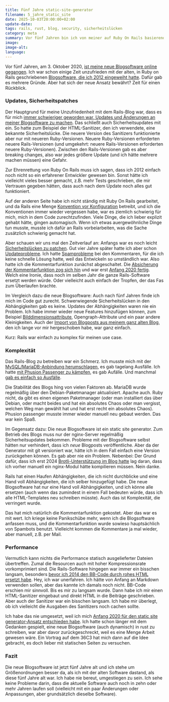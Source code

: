 ```yaml
---
title: Fünf Jahre static-site-generator
filename: 5_jahre_static_site
date: 2025-10-03T20:00:00+02:00
update-date:
tags: rails, rust, blog, security, sicherheitslücken
category: meta
summary: Vor fünf Jahren bin ich von meiner auf Ruby On Rails basierenden Blogsoftware auf einen ebenfalls selbstgeschriebenen static site generator umgestiegen. Ein Rückblick und ein Vergleich.
image:
image-alt:
language:
---
```


Vor fünf Jahren, am 3. Oktober 2020, [ist meine neue Blogsoftware online gegangen](/blogposts/neustart). Ich war schon einige Zeit unzufrieden mit der alten, in Ruby on Rails geschriebenen [Blogsoftware, die ich 2012 eingeweiht hatte](/blogposts/1). Dafür gab es mehrere Gründe. Aber hat sich der neue Ansatz bewährt? Zeit für einen Rückblick.

### Updates, Sicherheitspatches

Der Hauptgrund für meine Unzufriedenheit mit dem Rails-Blog war, dass es für mich [immer schwieriger geworden war, Updates und Änderungen an meiner Blogsoftware zu machen](/blogposts/227). Das schließt auch Sicherheitsupdates mit ein. So hatte zum Beispiel der HTML-Sanitizer, den ich verwendete, eine bekannte Sicherheitslücke. Die neuere Version des Sanitizers funktionierte aber nur mit neueren Ruby-Versionen. Neuere Ruby-Versionen erforderten neuere Rails-Versionen (und umgekehrt: neuere Rails-Versionen erforderten neuere Ruby-Versionen). Zwischen den Rails-Versionen gab es aber breaking changes, also war jedes größere Update (und ich hätte mehrere machen müssen) eine Gefahr.

Zur Ehrenrettung von Ruby On Rails muss ich sagen, dass ich 2012 einfach noch nicht so ein erfahrener Entwickler gewesen bin. Sonst hätte ich vielleicht vieles besser gemacht, z.B. mehr Tests geschrieben, die mir Vertrauen gegeben hätten, dass auch nach dem Update noch alles gut funktioniert.

Auf der anderen Seite habe ich nicht ständig mit Ruby On Rails gearbeitet, und da Rails eine Menge [Konvention vor Konfiguration](https://de.wikipedia.org/wiki/Konvention_vor_Konfiguration) betreibt, und ich die Konventionen immer wieder vergessen habe, war es ziemlich schwierig für mich, mich in dem Code zurechtzufinden. Viele Dinge, die ich lieber explizit gehabt hätte, gingen automagisch. Wenn ich etwas auergewöhnliche Dinge tun musste, musste ich dafür an Rails vorbeiarbeiten, was die Sache zusätzlich schwierig gemacht hat.

Aber schauen wir uns mal den Zeitverlauf an: Anfangs war es noch leicht [Sicherheitslücken zu patchen](/blogposts/26). Gut vier Jahre später hatte ich aber schon [Updateprobleme](/blogposts/199). Ich hatte [Spamprobleme](/blogposts/203) bei den Kommentaren, für die ich keine schnelle Lösung hatte, weil das Entwickeln so umständlich war. Also hatte ich die Kommentarfunktion zunächst abgeschaltet. Die [Absicherung der Kommentarfunktion zog sich hin](/blogposts/206) und war erst [Anfang 2020 fertig](/blogposts/226). Welch eine Ironie, dass noch im selben Jahr die ganze Rails-Software ersetzt werden würde. Oder vielleicht auch einfach der Tropfen, der das Fas zum Überlaufen brachte.

Im Vergleich dazu die neue Blogsoftware: Auch nach fünf Jahren finde ich mich im Code gut zurecht. Schwerwiegende Sicherheitslücken in den Abhängigkeiten gab es keine. Updates der Abhängigkeiten waren nie ein Problem. Ich habe immer wieder neue Features hinzufügen können, zum Beispiel [Bilddimensionsattribute](/blogposts/lang_und_breit), Opengraph-Attribute und ein paar andere Kleinigkeiten. Auch der [Import von Blogposts aus meinem ganz alten Blog](/blogposts/import_export), den ich lange vor mir hergeschoben habe, war ganz einfach.

Kurz: Rails war einfach zu komplex für meinen use case.

### Komplexität

Das Rails-Blog zu betreiben war ein Schmerz. Ich musste mich mit der [MySQL/MariaDB-Anbindung herumschlagen](/blogposts/148), es gab tagelang Ausfälle. Ich hatte [mit Phusion Passenger zu kämpfen](/blogposts/159), es gab Aufälle. Und manchmal [gab es einfach so Ausfälle](/blogposts/172).

Die Stabilität des Blogs hing von vielen Faktoren ab. MariaDB wurde regelmäßig über den Debian-Paketmanager aktualisiert. Apache auch. Ruby nicht, da gibt es einen eigenen Paketmanager (oder man installiert das über Debian, oder macht beides und hat ein absolutes Chaos oder man vergisst, welchen Weg man gewählt hat und hat erst recht ein absolutes Chaos). Phusion passenger musste immer wieder manuell neu gebaut werden. Das war kein Spaß.

Im Gegensatz dazu: Die neue Blogsoftware ist ein static site generator. Zum Betrieb des Blogs muss nur der nginx-Server regelmäßig Sicherheitsupdates bekommen. Probleme mit der Blogsoftware selbst hätten nur verhindert, dass ich _neue_ Blogposts veröffentliche. Aber da der Generator mit git versioniert war, hätte ich in dem Fall einfach eine Version zurückgehen können. Es gab aber nie ein Problem. Nebenbei: Der Grund dafür, dass ich erst 2024 [Brotli-Unterstützung im Blog hatte](/blogposts/brotli) lag daran, dass ich vorher manuell ein nginx-Modul hätte kompilieren müssen. Nein danke.

Rails hat einen Haufen Abhängigkeiten, die ich nicht durchblicke und eine Hand voll Abhängigkeiten, die ich selber hinzugefügt habe. Die neue Blogsoftware hat nur eine Hand voll Abhängigkeiten, und ich könne alle ersetzen (auch wenn das zumindest in einem Fall bedeuten würde, dass ich alle HTML-Templates neu schreiben müsste). Auch das ist Komplexität, die verringert wurde.

Das hat mich natürlich die Kommentarfunktion gekostet. Aber das war es mit wert. Ich kriege keine Panikschübe mehr, wenn ich die Blogsoftware anfassen muss, und die Kommentarfunktion wurde sowieso hauptsächlich von Spambots benutzt. Vielleicht kommen die Kommentare ja mal wieder, aber manuell, z.B. per Mail.

### Performance

Vermutlich kann nichts die Performance statisch ausgelieferter Dateien übertreffen. Zumal die Resourcen auch mit hoher Kompressionsrate vorkomprimiert sind. Die Rails-Software hingegen war immer ein bisschen langsam, besonders [bevor ich 2014 den BB-Code durch rohes HTML ersetzt habe](/blogposts/132). Hey, ich war unerfahren. Ich hätte von Anfang an Markdown verwenden sollen, aber das kannte ich damals noch nicht. BB-Code erschien mir sinnvoll. Bis es mir zu langsam wurde. Dann habe ich mir einen HTML-Sanitizer eingebaut und direkt HTML in die Beiträge geschrieben. Aber auch der Sanitizer war ein bisschen langsam. Ich habe mir überlegt, ob ich vielleicht die Ausgaben des Sanitizers noch cachen sollte.

Ich habe das nie umgesetzt, weil ich mich [Anfang 2020 für den static site generator-Ansatz entschieden habe](/blogposts/229). Ich hatte schon länger mit dem Gedanken gespielt, eine neue Blogsoftware (auch dynamisch) in rust zu schreiben, war aber davor zurückgeschreckt, weil es eine Menge Arbeit gewesen wäre. Ein Vortrag auf dem 36C3 hat mich dann auf die Idee gebracht, es doch lieber mit statischen Seiten zu versuchen.

### Fazit

Die neue Blogsoftware ist jetzt fünf Jahre alt und ich stehe um Größenordnungen besser da, als ich mit der alten Software dastand, als diese fünf Jahre alt war. Ich habe nie bereut, umgestiegen zu sein. Ich sehe keine Probleme darin, dass die aktuelle Software auch noch in zehn oder mehr Jahren laufen soll (vielleicht mit ein paar Änderungen oder Anpassungen, aber grundsätzlich dieselbe Software).
